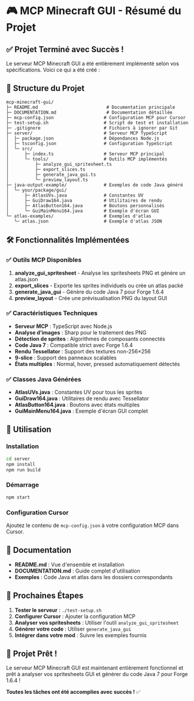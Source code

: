 # 🎮 MCP Minecraft GUI - Résumé du Projet

## ✅ Projet Terminé avec Succès !

Le serveur MCP Minecraft GUI a été entièrement implémenté selon vos spécifications. Voici ce qui a été créé :

## 📁 Structure du Projet

```
mcp-minecraft-gui/
├─ README.md                          # Documentation principale
├─ DOCUMENTATION.md                   # Documentation détaillée
├─ mcp-config.json                   # Configuration MCP pour Cursor
├─ test-setup.sh                     # Script de test et installation
├─ .gitignore                        # Fichiers à ignorer par Git
├─ server/                           # Serveur MCP TypeScript
│  ├─ package.json                   # Dépendances Node.js
│  ├─ tsconfig.json                  # Configuration TypeScript
│  └─ src/
│      ├─ index.ts                   # Serveur MCP principal
│      └─ tools/                     # Outils MCP implémentés
│          ├─ analyze_gui_spritesheet.ts
│          ├─ export_slices.ts
│          ├─ generate_java_gui.ts
│          └─ preview_layout.ts
├─ java-output-example/              # Exemples de code Java généré
│  └─ your/package/gui/
│      ├─ AtlasUVs.java              # Constantes UV
│      ├─ GuiDraw164.java            # Utilitaires de rendu
│      ├─ AtlasButton164.java        # Boutons personnalisés
│      └─ GuiMainMenu164.java        # Exemple d'écran GUI
└─ atlas-examples/                   # Exemples d'atlas
   └─ atlas.json                     # Exemple d'atlas JSON
```

## 🛠️ Fonctionnalités Implémentées

### ✅ Outils MCP Disponibles

1. **analyze_gui_spritesheet** - Analyse les spritesheets PNG et génère un atlas.json
2. **export_slices** - Exporte les sprites individuels ou crée un atlas packé
3. **generate_java_gui** - Génère du code Java 7 pour Forge 1.6.4
4. **preview_layout** - Crée une prévisualisation PNG du layout GUI

### ✅ Caractéristiques Techniques

- **Serveur MCP** : TypeScript avec Node.js
- **Analyse d'images** : Sharp pour le traitement des PNG
- **Détection de sprites** : Algorithmes de composants connectés
- **Code Java 7** : Compatible strict avec Forge 1.6.4
- **Rendu Tessellator** : Support des textures non-256×256
- **9-slice** : Support des panneaux scalables
- **États multiples** : Normal, hover, pressed automatiquement détectés

### ✅ Classes Java Générées

- **AtlasUVs.java** : Constantes UV pour tous les sprites
- **GuiDraw164.java** : Utilitaires de rendu avec Tessellator
- **AtlasButton164.java** : Boutons avec états multiples
- **GuiMainMenu164.java** : Exemple d'écran GUI complet

## 🚀 Utilisation

### Installation
```bash
cd server
npm install
npm run build
```

### Démarrage
```bash
npm start
```

### Configuration Cursor
Ajoutez le contenu de `mcp-config.json` à votre configuration MCP dans Cursor.

## 📖 Documentation

- **README.md** : Vue d'ensemble et installation
- **DOCUMENTATION.md** : Guide complet d'utilisation
- **Exemples** : Code Java et atlas dans les dossiers correspondants

## 🎯 Prochaines Étapes

1. **Tester le serveur** : `./test-setup.sh`
2. **Configurer Cursor** : Ajouter la configuration MCP
3. **Analyser vos spritesheets** : Utiliser l'outil `analyze_gui_spritesheet`
4. **Générer votre code** : Utiliser `generate_java_gui`
5. **Intégrer dans votre mod** : Suivre les exemples fournis

## 🎉 Projet Prêt !

Le serveur MCP Minecraft GUI est maintenant entièrement fonctionnel et prêt à analyser vos spritesheets GUI et générer du code Java 7 pour Forge 1.6.4 !

**Toutes les tâches ont été accomplies avec succès !** ✅
